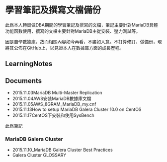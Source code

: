 # 學習筆記及撰寫文檔備份

此爲本人轉崗做DBA期間的學習筆記及撰寫的文檔，筆記主要針對MariaDB具體功能函數使用，撰寫的文檔主要針對MariaDB主從安裝、壓力測試等。

因是自學數據庫，故而相關內容如今再看，不盡如人意。不打算修訂，做備份，現將其公佈在GitHub上，以見證本人在數據庫方面的成長歷程。

## LearningNotes



## Documents
* 2015.11.03MariaDB Multi-Master Replication
* 2015.11.04AWS安裝MariaDB數據庫文檔
* 2015.11.05AWS_8GRAM_MariaDB_my.cnf
* 2015.11.13How to setup MariaDB Galera Cluster 10.0 on CentOS
* 2015.11.17CentOS下安裝和使用SysBench

此爲筆記
### MariaDB Galera Cluster
* 2015.11.10_MariaDB Galera Cluster Best Practices
* Galera Cluster GLOSSARY
